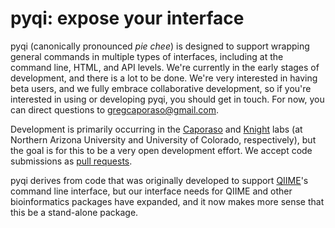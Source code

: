 pyqi: expose your interface 
===========================

pyqi (canonically pronounced *pie chee*) is designed to support wrapping general commands in multiple types of interfaces, including at the command line, HTML, and API levels. We're currently in the early stages of development, and there is a lot to be done. We're very interested in having beta users, and we fully embrace collaborative development, so if you're interested in using or developing pyqi, you should get in touch. For now, you can direct questions to gregcaporaso@gmail.com.

Development is primarily occurring in the [Caporaso](www.caporaso.us) and [Knight](https://knightlab.colorado.edu/) labs (at Northern Arizona University and University of Colorado, respectively), but the goal is for this to be a very open development effort. We accept code submissions as [pull requests](https://help.github.com/articles/using-pull-requests).

pyqi derives from code that was originally developed to support [QIIME](www.qiime.org)'s command line interface, but our interface needs for QIIME and other bioinformatics packages have expanded, and it now makes more sense that this be a stand-alone package. 
